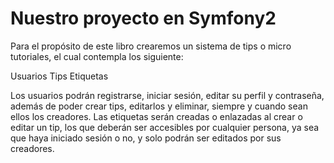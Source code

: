Nuestro proyecto en Symfony2
============================

Para el propósito de este libro crearemos un sistema de tips o micro tutoriales, el cual contempla los siguiente:

Usuarios
Tips
Etiquetas

Los usuarios podrán registrarse, iniciar sesión, editar su perfil y contraseña, además de poder crear tips, editarlos y eliminar, siempre y cuando sean ellos los creadores. Las etiquetas serán creadas o enlazadas al crear o editar un tip, los que deberán ser accesibles por cualquier persona, ya sea que haya iniciado sesión o no, y solo podrán ser editados por sus creadores.

